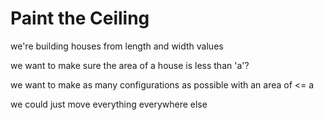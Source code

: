 # Paint the Ceiling

we're building houses from length and width values

we want to make sure the area of a house is less than 'a'?

we want to make as many configurations as possible with an area of <= a

we could just move everything everywhere else
